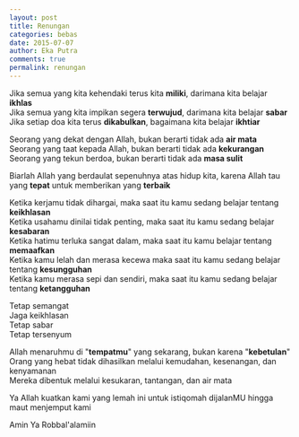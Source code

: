 ```yaml
---
layout: post
title: Renungan
categories: bebas
date: 2015-07-07
author: Eka Putra
comments: true
permalink: renungan
---
```


Jika semua yang kita kehendaki terus kita **miliki**, darimana kita belajar **ikhlas**<br>
Jika semua yang kita impikan segera **terwujud**, darimana kita belajar **sabar**<br>
Jika setiap doa kita terus **dikabulkan**, bagaimana kita belajar **ikhtiar**<br>

Seorang yang dekat dengan Allah, bukan berarti tidak ada **air mata**<br>
Seorang yang taat kepada Allah, bukan berarti tidak ada **kekurangan**<br>
Seorang yang tekun berdoa, bukan berarti tidak ada **masa sulit**<br>

Biarlah Allah yang berdaulat sepenuhnya atas hidup kita, karena Allah tau yang **tepat** untuk memberikan yang **terbaik**

Ketika kerjamu tidak dihargai, maka saat itu kamu sedang belajar tentang **keikhlasan**<br>
Ketika usahamu dinilai tidak penting, maka saat itu kamu sedang belajar **kesabaran**<br>
Ketika hatimu terluka sangat dalam, maka saat itu kamu belajar tentang **memaafkan**<br>
Ketika kamu lelah dan merasa kecewa maka saat itu kamu sedang belajar tentang **kesungguhan**<br>
Ketika kamu merasa sepi dan sendiri, maka saat itu kamu sedang belajar tentang **ketangguhan**<br>

Tetap semangat<br>
Jaga keikhlasan<br>
Tetap sabar<br>
Tetap tersenyum<br>

Allah menaruhmu di "**tempatmu**" yang sekarang, bukan karena "**kebetulan**"<br>
Orang yang hebat tidak dihasilkan melalui kemudahan, kesenangan, dan kenyamanan<br>
Mereka dibentuk melalui kesukaran, tantangan, dan air mata<br>

Ya Allah kuatkan kami yang lemah ini untuk istiqomah dijalanMU hingga maut menjemput kami

Amin Ya Robbal'alamiin

